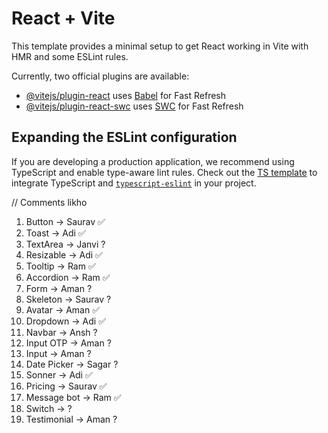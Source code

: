 # React + Vite

This template provides a minimal setup to get React working in Vite with HMR and some ESLint rules.

Currently, two official plugins are available:

- [@vitejs/plugin-react](https://github.com/vitejs/vite-plugin-react/blob/main/packages/plugin-react/README.md) uses [Babel](https://babeljs.io/) for Fast Refresh
- [@vitejs/plugin-react-swc](https://github.com/vitejs/vite-plugin-react-swc) uses [SWC](https://swc.rs/) for Fast Refresh

## Expanding the ESLint configuration

If you are developing a production application, we recommend using TypeScript and enable type-aware lint rules. Check out the [TS template](https://github.com/vitejs/vite/tree/main/packages/create-vite/template-react-ts) to integrate TypeScript and [`typescript-eslint`](https://typescript-eslint.io) in your project.


// Comments likho

1.  Button      -> Saurav ✅
2.  Toast       -> Adi    ✅
3.  TextArea    -> Janvi  ?
4.  Resizable   -> Adi    ✅
5.  Tooltip     -> Ram    ✅
6.  Accordion   -> Ram    ✅
7.  Form        -> Aman   ? 
8.  Skeleton    -> Saurav ?
9.  Avatar      -> Aman   ✅
10. Dropdown    -> Adi    ✅
11. Navbar      -> Ansh   ?
12. Input OTP   -> Aman   ?
13. Input       -> Aman   ? 
14. Date Picker -> Sagar  ?
15. Sonner      -> Adi    ✅
16. Pricing     -> Saurav ✅
17. Message bot -> Ram    ✅
18. Switch      ->        ?
19. Testimonial -> Aman   ?

